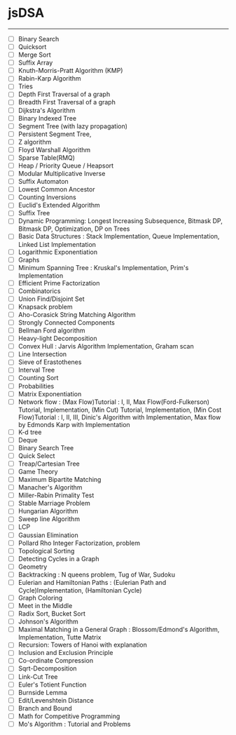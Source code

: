 # jsDSA
___
-[ ] Binary Search
-[ ] Quicksort
-[ ]  Merge Sort
 -[ ] Suffix Array
 -[ ] Knuth-Morris-Pratt Algorithm (KMP)
 -[ ] Rabin-Karp Algorithm
 -[ ] Tries
 -[ ] Depth First Traversal of a graph
 -[ ] Breadth First Traversal of a graph
 -[ ] Dijkstra's Algorithm
 -[ ] Binary Indexed Tree
 -[ ] Segment Tree (with lazy propagation)
 -[ ] Persistent Segment Tree,
 -[ ] Z algorithm
 -[ ] Floyd Warshall Algorithm
 -[ ] Sparse Table(RMQ)
 -[ ] Heap / Priority Queue / Heapsort
 -[ ] Modular Multiplicative Inverse
 -[ ] Suffix Automaton
 -[ ] Lowest Common Ancestor
 -[ ] Counting Inversions
 -[ ] Euclid's Extended Algorithm
 -[ ] Suffix Tree
 -[ ] Dynamic Programming: Longest Increasing Subsequence, Bitmask DP, Bitmask DP, Optimization, DP on Trees
-[ ]  Basic Data Structures : Stack Implementation, Queue Implementation, Linked List Implementation
-[ ]  Logarithmic Exponentiation
 -[ ] Graphs
 -[ ] Minimum Spanning Tree : Kruskal's Implementation, Prim's Implementation
 -[ ] Efficient Prime Factorization
 -[ ] Combinatorics
 -[ ] Union Find/Disjoint Set
 -[ ] Knapsack problem
 -[ ] Aho-Corasick String Matching Algorithm
 -[ ] Strongly Connected Components
 -[ ] Bellman Ford algorithm
 -[ ] Heavy-light Decomposition
 -[ ] Convex Hull : Jarvis Algorithm Implementation, Graham scan
 -[ ] Line Intersection
 -[ ] Sieve of Erastothenes
 -[ ] Interval Tree
 -[ ] Counting Sort
 -[ ] Probabilities
 -[ ] Matrix Exponentiation
 -[ ] Network flow : (Max Flow)Tutorial : I, II, Max Flow(Ford-Fulkerson) Tutorial, Implementation, (Min Cut) Tutorial, Implementation, (Min Cost Flow)Tutorial : I, II, III, Dinic's Algorithm with Implementation, Max flow by Edmonds Karp with Implementation
 -[ ] K-d tree
 -[ ] Deque
 -[ ] Binary Search Tree
 -[ ] Quick Select
 -[ ] Treap/Cartesian Tree
 -[ ] Game Theory
 -[ ] Maximum Bipartite Matching
 -[ ] Manacher's Algorithm
 -[ ] Miller-Rabin Primality Test
 -[ ] Stable Marriage Problem
 -[ ] Hungarian Algorithm
 -[ ] Sweep line Algorithm
 -[ ] LCP
 -[ ] Gaussian Elimination
 -[ ] Pollard Rho Integer Factorization, problem
 -[ ] Topological Sorting
 -[ ] Detecting Cycles in a Graph
 -[ ] Geometry
 -[ ] Backtracking : N queens problem, Tug of War, Sudoku
 -[ ] Eulerian and Hamiltonian Paths : (Eulerian Path and Cycle)Implementation, (Hamiltonian Cycle)
-[ ]  Graph Coloring
 -[ ] Meet in the Middle
 -[ ] Radix Sort, Bucket Sort
 -[ ] Johnson's Algorithm
 -[ ] Maximal Matching in a General Graph : Blossom/Edmond's Algorithm, Implementation, Tutte Matrix
-[ ]  Recursion: Towers of Hanoi with explanation
 -[ ] Inclusion and Exclusion Principle
 -[ ] Co-ordinate Compression
 -[ ] Sqrt-Decomposition
 -[ ] Link-Cut Tree
 -[ ] Euler's Totient Function
 -[ ] Burnside Lemma
 -[ ] Edit/Levenshtein Distance
 -[ ] Branch and Bound
 -[ ] Math for Competitive Programming
 -[ ] Mo's Algorithm : Tutorial and Problems